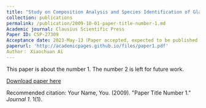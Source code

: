 ```yaml
---
title: "Study on Composition Analysis and Species Identification of Glass Relics Based on the Multiple Linear Regression Model"
collection: publications
permalink: /publication/2009-10-01-paper-title-number-1.md
Academic journal: Clausius Scientific Press
Paper ID: CSP-27309
Acceptance date: 2023-May-13（Paper accepted, expected to be published in early September）
paperurl: 'http://academicpages.github.io/files/paper1.pdf'
Author： Xiaochuan Ai
---
```

This paper is about the number 1. The number 2 is left for future work.

[Download paper here](http://academicpages.github.io/files/paper1.pdf)

Recommended citation: Your Name, You. (2009). "Paper Title Number 1." <i>Journal 1</i>. 1(1).
